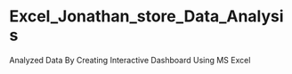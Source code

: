# Excel_Jonathan_store_Data_Analysis
Analyzed Data By Creating Interactive Dashboard Using MS Excel
